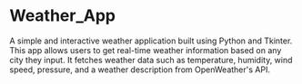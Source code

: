 # Weather_App
A simple and interactive weather application built using Python and Tkinter. This app allows users to get real-time weather information based on any city they input. It fetches weather data such as temperature, humidity, wind speed, pressure, and a weather description from OpenWeather's API.
